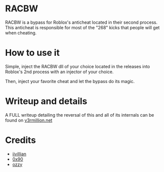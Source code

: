# RACBW
RACBW is a bypass for Roblox's anticheat located in their second process.
This anticheat is responsible for most of the "268" kicks that people will get when cheating.

# How to use it
Simple, inject the RACBW dll of your choice located in the releases into Roblox's 2nd process with an injector of your choice.

Then, inject your favorite cheat and let the bypass do its magic.

# Writeup and details
A FULL writeup detailing the reversal of this and all of its internals can be found on [v3rmillion.net](https://v3rmillion.net/showthread.php?tid=1173671)

# Credits
* [iivillian](https://github.com/iivillian)
* [0x90](https://github.com/AmJayden)
* [ozzy](https://github.com/mallocT)
